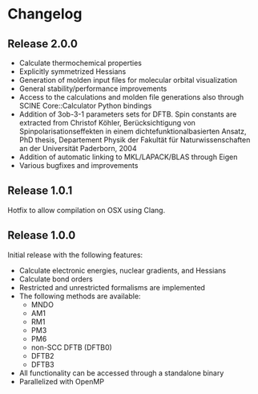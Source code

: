 # Changelog

## Release 2.0.0

- Calculate thermochemical properties
- Explicitly symmetrized Hessians
- Generation of molden input files for molecular orbital visualization
- General stability/performance improvements
- Access to the calculations and molden file generations also through SCINE Core::Calculator Python bindings
- Addition of 3ob-3-1 parameters sets for DFTB. Spin constants are extracted from
  Christof Köhler, Berücksichtigung von Spinpolarisationseffekten in einem dichtefunktionalbasierten Ansatz,
  PhD thesis, Departement Physik der Fakultät für Naturwissenschaften an der Universität Paderborn, 2004
- Addition of automatic linking to MKL/LAPACK/BLAS through Eigen
- Various bugfixes and improvements

## Release 1.0.1

Hotfix to allow compilation on OSX using Clang.

## Release 1.0.0

Initial release with the following features:
- Calculate electronic energies, nuclear gradients, and Hessians
- Calculate bond orders
- Restricted and unrestricted formalisms are implemented
- The following methods are available:
  - MNDO
  - AM1
  - RM1
  - PM3
  - PM6
  - non-SCC DFTB (DFTB0)
  - DFTB2
  - DFTB3
- All functionality can be accessed through a standalone binary
- Parallelized with OpenMP
